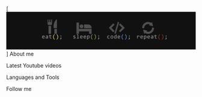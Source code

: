 [![Header](https://github.com/FR13NDS2020/FR13NDS2020/blob/main/assets/header.png)]
About me

Latest Youtube videos

Languages and Tools

Follow me
